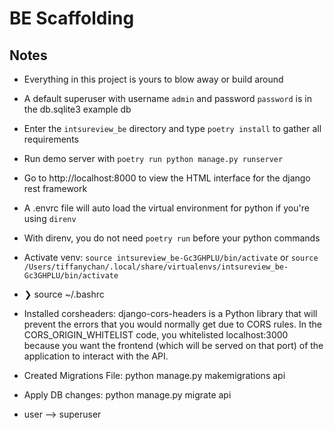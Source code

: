# BE Scaffolding

## Notes

- Everything in this project is yours to blow away or build around
- A default superuser with username `admin` and password `password` is in the db.sqlite3 example db
- Enter the `intsureview_be` directory and type `poetry install` to gather all requirements
- Run demo server with `poetry run python manage.py runserver`
- Go to http://localhost:8000 to view the HTML interface for the django rest framework
- A .envrc file will auto load the virtual environment for python if you're using `direnv`
- With direnv, you do not need `poetry run` before your python commands

- Activate venv: `source intsureview_be-Gc3GHPLU/bin/activate` or `source /Users/tiffanychan/.local/share/virtualenvs/intsureview_be-Gc3GHPLU/bin/activate`
- ❯ source ~/.bashrc
- Installed corsheaders: django-cors-headers is a Python library that will prevent the errors that you would normally get due to CORS rules. In the CORS_ORIGIN_WHITELIST code, you whitelisted localhost:3000 because you want the frontend (which will be served on that port) of the application to interact with the API.
- Created Migrations File: python manage.py makemigrations api
- Apply DB changes: python manage.py migrate api
- user --> superuser
